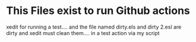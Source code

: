 # This Files exist to run Github actions
xedit for running a test....
and the file named dirty.els and dirty 2.esl are dirty and xedit must clean them.... in a test action via my script
